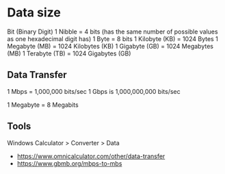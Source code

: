 # Data size

Bit (Binary Digit)
1 Nibble = 4 bits (has the same number of possible values as one hexadecimal digit has)
1 Byte = 8 bits
1 Kilobyte (KB) = 1024 Bytes
1 Megabyte (MB) = 1024 Kilobytes (KB)
1 Gigabyte (GB) = 1024 Megabytes (MB)
1 Terabyte (TB) = 1024 Gigabytes (GB)






## Data Transfer
1 Mbps = 1,000,000 bits/sec
1 Gbps is 1,000,000,000 bits/sec


1 Megabyte = 8 Megabits



## Tools
Windows Calculator > Converter > Data

- <https://www.omnicalculator.com/other/data-transfer>
- <https://www.gbmb.org/mbps-to-mbs>